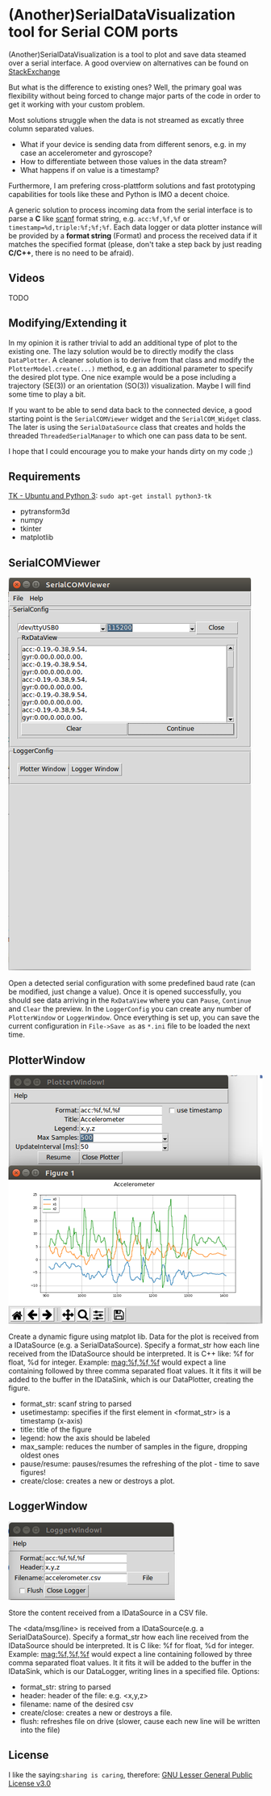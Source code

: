 # (Another)SerialDataVisualization tool for Serial COM ports

(Another)SerialDataVisualization is a  tool to plot and save data steamed over a serial interface. 
A good overview on alternatives can be found on [StackExchange](https://arduino.stackexchange.com/questions/1180/serial-data-plotting-programs)

But what is the difference to existing ones? 
Well, the primary goal was flexibility without being forced to change major 
parts of the code in order to get it working with your custom problem. 

Most solutions struggle when the data is not streamed as excatly three column separated values. 
- What if your device is sending data from different senors, e.g. in my case an accelerometer and gyroscope? 
- How to differentiate between those values in the data stream?
- What happens if on value is a timestamp?

Furthermore, I am prefering cross-plattform solutions and fast prototyping capabilities for tools like these and Python is IMO a decent choice.

A generic solution to process incoming data from the serial interface is to parse a **C** like [scanf](http://www.cplusplus.com/reference/cstdio/scanf/?kw=scanf) format string, e.g. `acc:%f,%f,%f` or `timestamp=%d,triple:%f;%f;%f`.
Each data logger or data plotter instance will be provided by a **format string** (Format) and process the received data if it matches the 
specified format (please, don't take a step back by just reading **C/C++**, there is no need to be afraid).

## Videos

TODO

## Modifying/Extending it

In my opinion it is rather trivial to add an additional type of plot to the existing one. The lazy solution would be to directly modify the class `DataPlotter`.
A cleaner solution is to derive from that class and modify the `PlotterModel.create(...)` method, e.g an additional parameter to specify the desired plot type.
One nice example would be a pose including a trajectory (SE(3)) or an orientation (SO(3)) visualization. Maybe I will find some time to play a bit.
 
If you want to be able to send data back to the connected device, a good starting point is the `SerialCOMViewer` widget and 
the `SerialCOM_Widget` class. The later is using the `SerialDataSource` class that creates and holds the threaded `ThreadedSerialManager` to which
one can pass data to be sent.

I hope that I could encourage you to make your hands dirty on my code ;) 

## Requirements

[TK - Ubuntu and Python 3](https://tkdocs.com/tutorial/install.html): `sudo apt-get install python3-tk`
- pytransform3d
- numpy
- tkinter
- matplotlib
 
 ## SerialCOMViewer
 
![SerialCOMViewer](doc/SerialCOMViewer.png "SerialCOMViewer")


Open a detected serial configuration with some predefined baud rate (can be modified, just change a value).
Once it is opened successfully, you should see data arriving in the `RxDataView` where you can `Pause`, `Continue` and `Clear` the 
preview.
In the `LoggerConfig` you can create any number of `PlotterWindow` or `LoggerWindow`. 
Once everything is set up, you can save the current configuration in `File->Save as` as `*.ini` file to be loaded the next 
time. 

 
 ## PlotterWindow
 
 ![PlotterWindow](doc/PlotterWindow.png "PlotterWindow")
 
 Create a dynamic figure using matplot lib. 
 Data for the plot is received from a IDataSource (e.g. a SerialDataSource).
 Specify a format_str how each line received from the IDataSource should be interpreted.
 It is C++ <scanf> like: %f for float, %d for integer. Example: <mag:%f,%f,%f> would expect
 a line containing <mag> followed by three comma separated float values. It it fits it will be added
 to the buffer in the IDataSink, which is our DataPlotter, creating the figure.
 
- format_str: scanf string to parsed
- usetimestamp: specifies if the first element in <format_str> is a timestamp (x-axis)
- title: title of the figure
- legend: how the axis should be labeled
- max_sample: reduces the number of samples in the figure, dropping oldest ones
- pause/resume: pauses/resumes the refreshing of the plot - time to save figures!
- create/close: creates a new or destroys a plot.

## LoggerWindow

![LoggerWindow](doc/LoggerWindow.png "LoggerWindow")
 
Store the content received from a IDataSource in a CSV file.

The <data/msg/line> is received from a IDataSource(e.g. a SerialDataSource).
Specify a format_str how each line received from the
IDataSource should be interpreted. It is C <scanf> like:
%f for float, %d for integer. Example: <mag:%f,%f,%f> would expect
a line containing <mag> followed by three comma separated
float values. It it fits it will be added to the buffer in the IDataSink,
which is our DataLogger, writing lines in a specified file.
Options:
+ format_str: <scanf> string to parsed
+ header: header of the file: e.g. <x,y,z>
+ filename: name of the desired csv <file>
+ create/close: creates a new or destroys a file.
+ flush: refreshes file on drive (slower, cause each new line will be written into the file)


## License

I like the saying:`sharing is caring`, therefore:
[GNU Lesser General Public License v3.0](https://choosealicense.com/licenses/lgpl-3.0/) 